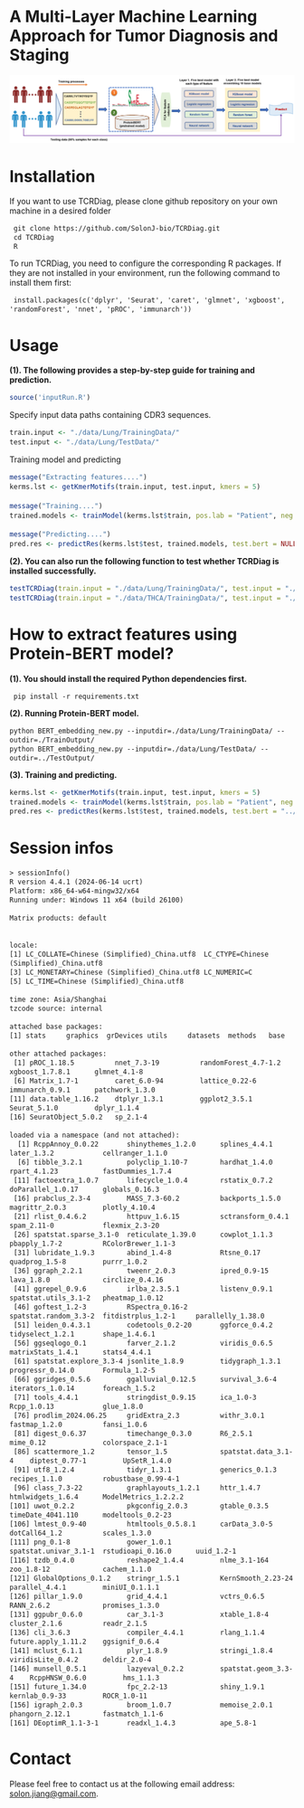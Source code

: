 # A Multi-Layer Machine Learning Approach for Tumor Diagnosis and Staging

<p align="center">
	<img src="workflow/pipeline.png" alt="Resized Image" width="900">
</p>

# Installation

If you want to use TCRDiag, please clone github repository on your own machine in a desired folder
```
 git clone https://github.com/SolonJ-bio/TCRDiag.git
 cd TCRDiag
 R
```
To run TCRDiag, you need to configure the corresponding R packages. 
If they are not installed in your environment, run the following command to install them first:
```
 install.packages(c('dplyr', 'Seurat', 'caret', 'glmnet', 'xgboost', 'randomForest', 'nnet', 'pROC', 'immunarch'))
```
# Usage

<b>(1). The following provides a step-by-step guide for training and prediction.</b>
```r
source('inputRun.R')
```
Specify input data paths containing CDR3 sequences.
```r
train.input <- "./data/Lung/TrainingData/"
test.input <- "./data/Lung/TestData/"
```
Training model and predicting
```r
message("Extracting features....")
kerms.lst <- getKmerMotifs(train.input, test.input, kmers = 5)

message("Training....")
trained.models <- trainModel(kerms.lst$train, pos.lab = "Patient", neg.lab = "Health")

message("Predicting....")
pred.res <- predictRes(kerms.lst$test, trained.models, test.bert = NULL)
```

<b>(2). You can also run the following function to test whether TCRDiag is installed successfully.</b>
```r
testTCRDiag(train.input = "./data/Lung/TrainingData/", test.input = "./data/Lung/TestData/")
testTCRDiag(train.input = "./data/THCA/TrainingData/", test.input = "./data/THCA/TestData/")
```
# How to extract features using Protein-BERT model?
<b>(1). You should install the required Python dependencies first. </b>
```
 pip install -r requirements.txt
```

<b>(2). Running Protein-BERT model. </b>
```
python BERT_embedding_new.py --inputdir=./data/Lung/TrainingData/ --outdir=./TrainOutput/
python BERT_embedding_new.py --inputdir=./data/Lung/TestData/ --outdir=../TestOutput/
```
<b>(3). Training and predicting. </b>
```r
kerms.lst <- getKmerMotifs(train.input, test.input, kmers = 5)
trained.models <- trainModel(kerms.lst$train, pos.lab = "Patient", neg.lab = "Health", train.bert = "./TrainOutput/")
pred.res <- predictRes(kerms.lst$test, trained.models, test.bert = "../TestOutput/")
```

# Session infos
```
> sessionInfo()
R version 4.4.1 (2024-06-14 ucrt)
Platform: x86_64-w64-mingw32/x64
Running under: Windows 11 x64 (build 26100)

Matrix products: default


locale:
[1] LC_COLLATE=Chinese (Simplified)_China.utf8  LC_CTYPE=Chinese (Simplified)_China.utf8   
[3] LC_MONETARY=Chinese (Simplified)_China.utf8 LC_NUMERIC=C                               
[5] LC_TIME=Chinese (Simplified)_China.utf8    

time zone: Asia/Shanghai
tzcode source: internal

attached base packages:
[1] stats     graphics  grDevices utils     datasets  methods   base     

other attached packages:
 [1] pROC_1.18.5          nnet_7.3-19          randomForest_4.7-1.2 xgboost_1.7.8.1      glmnet_4.1-8        
 [6] Matrix_1.7-1         caret_6.0-94         lattice_0.22-6       immunarch_0.9.1      patchwork_1.3.0     
[11] data.table_1.16.2    dtplyr_1.3.1         ggplot2_3.5.1        Seurat_5.1.0         dplyr_1.1.4         
[16] SeuratObject_5.0.2   sp_2.1-4            

loaded via a namespace (and not attached):
  [1] RcppAnnoy_0.0.22       shinythemes_1.2.0      splines_4.4.1          later_1.3.2            cellranger_1.1.0      
  [6] tibble_3.2.1           polyclip_1.10-7        hardhat_1.4.0          rpart_4.1.23           fastDummies_1.7.4     
 [11] factoextra_1.0.7       lifecycle_1.0.4        rstatix_0.7.2          doParallel_1.0.17      globals_0.16.3        
 [16] prabclus_2.3-4         MASS_7.3-60.2          backports_1.5.0        magrittr_2.0.3         plotly_4.10.4         
 [21] rlist_0.4.6.2          httpuv_1.6.15          sctransform_0.4.1      spam_2.11-0            flexmix_2.3-20        
 [26] spatstat.sparse_3.1-0  reticulate_1.39.0      cowplot_1.1.3          pbapply_1.7-2          RColorBrewer_1.1-3    
 [31] lubridate_1.9.3        abind_1.4-8            Rtsne_0.17             quadprog_1.5-8         purrr_1.0.2           
 [36] ggraph_2.2.1           tweenr_2.0.3           ipred_0.9-15           lava_1.8.0             circlize_0.4.16       
 [41] ggrepel_0.9.6          irlba_2.3.5.1          listenv_0.9.1          spatstat.utils_3.1-2   pheatmap_1.0.12       
 [46] goftest_1.2-3          RSpectra_0.16-2        spatstat.random_3.3-2  fitdistrplus_1.2-1     parallelly_1.38.0     
 [51] leiden_0.4.3.1         codetools_0.2-20       ggforce_0.4.2          tidyselect_1.2.1       shape_1.4.6.1         
 [56] ggseqlogo_0.1          farver_2.1.2           viridis_0.6.5          matrixStats_1.4.1      stats4_4.4.1          
 [61] spatstat.explore_3.3-4 jsonlite_1.8.9         tidygraph_1.3.1        progressr_0.14.0       Formula_1.2-5         
 [66] ggridges_0.5.6         ggalluvial_0.12.5      survival_3.6-4         iterators_1.0.14       foreach_1.5.2         
 [71] tools_4.4.1            stringdist_0.9.15      ica_1.0-3              Rcpp_1.0.13            glue_1.8.0            
 [76] prodlim_2024.06.25     gridExtra_2.3          withr_3.0.1            fastmap_1.2.0          fansi_1.0.6           
 [81] digest_0.6.37          timechange_0.3.0       R6_2.5.1               mime_0.12              colorspace_2.1-1      
 [86] scattermore_1.2        tensor_1.5             spatstat.data_3.1-4    diptest_0.77-1         UpSetR_1.4.0          
 [91] utf8_1.2.4             tidyr_1.3.1            generics_0.1.3         recipes_1.1.0          robustbase_0.99-4-1   
 [96] class_7.3-22           graphlayouts_1.2.1     httr_1.4.7             htmlwidgets_1.6.4      ModelMetrics_1.2.2.2  
[101] uwot_0.2.2             pkgconfig_2.0.3        gtable_0.3.5           timeDate_4041.110      modeltools_0.2-23     
[106] lmtest_0.9-40          htmltools_0.5.8.1      carData_3.0-5          dotCall64_1.2          scales_1.3.0          
[111] png_0.1-8              gower_1.0.1            spatstat.univar_3.1-1  rstudioapi_0.16.0      uuid_1.2-1            
[116] tzdb_0.4.0             reshape2_1.4.4         nlme_3.1-164           zoo_1.8-12             cachem_1.1.0          
[121] GlobalOptions_0.1.2    stringr_1.5.1          KernSmooth_2.23-24     parallel_4.4.1         miniUI_0.1.1.1        
[126] pillar_1.9.0           grid_4.4.1             vctrs_0.6.5            RANN_2.6.2             promises_1.3.0        
[131] ggpubr_0.6.0           car_3.1-3              xtable_1.8-4           cluster_2.1.6          readr_2.1.5           
[136] cli_3.6.3              compiler_4.4.1         rlang_1.1.4            future.apply_1.11.2    ggsignif_0.6.4        
[141] mclust_6.1.1           plyr_1.8.9             stringi_1.8.4          viridisLite_0.4.2      deldir_2.0-4          
[146] munsell_0.5.1          lazyeval_0.2.2         spatstat.geom_3.3-4    RcppHNSW_0.6.0         hms_1.1.3             
[151] future_1.34.0          fpc_2.2-13             shiny_1.9.1            kernlab_0.9-33         ROCR_1.0-11           
[156] igraph_2.0.3           broom_1.0.7            memoise_2.0.1          phangorn_2.12.1        fastmatch_1.1-6       
[161] DEoptimR_1.1-3-1       readxl_1.4.3           ape_5.8-1    
```

# Contact
Please feel free to contact us at the following email address: solon.jiang@gmail.com.